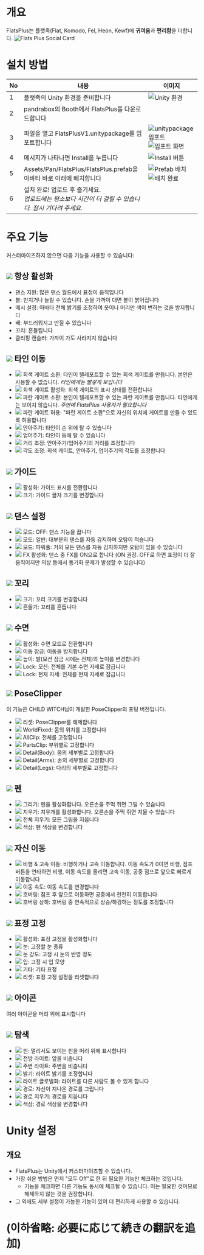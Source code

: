 # 개요

FlatsPlus는 플랫족(Flat, Komodo, Fel, Heon, Kewf)에 **귀여움**과 **편리함**을 더합니다.
![Flats Plus Social Card](/img/SocialCard.jpg)

# 설치 방법

| No | 내용 | 이미지 |
| ---- | ---- | ---- |
| 1 | 플랫족의 Unity 환경을 준비합니다 | ![Unity 환경](/img/image.png) |
| 2 | pandrabox의 Booth에서 FlatsPlus를 다운로드합니다 |  |
| 3 | 파일을 열고 FlatsPlusV1.unitypackage를 임포트합니다 | ![unitypackage 임포트](/img/image-1.png) ![임포트 화면](/img/image-2.png) |
| 4 | 메시지가 나타나면 Install을 누릅니다 | ![Install 버튼](/img/image-3.png) |
| 5 | Assets/Pan/FlatsPlus/FlatsPlus.prefab을 아바타 바로 아래에 배치합니다 | ![Prefab 배치](/img/image-5.png) ![배치 완료](/img/image-6.png) |
| 6 | 설치 완료! 업로드 후 즐기세요.<br />*업로드에는 평소보다 시간이 더 걸릴 수 있습니다. 잠시 기다려 주세요.* |  |

# 주요 기능
커스터마이즈하지 않으면 다음 기능을 사용할 수 있습니다:

## ![](/img/icos/AnyTime.png) 항상 활성화
- 댄스 지원: 많은 댄스 월드에서 표정이 움직입니다
- 볼: 만지거나 늘릴 수 있습니다. 손을 가까이 대면 볼이 붉어집니다
- 메시 설정: 아바타 전체 밝기를 조정하여 옷이나 머리만 색이 변하는 것을 방지합니다
- 배: 부드러워지고 만질 수 있습니다
- 꼬리: 흔들립니다
- 클리핑 캔슬러: 가까이 가도 사라지지 않습니다

## ![](/img/icos/Carry_Rings.png) 타인 이동
- ![](/img/icos/Carry_GrayRing1.png) 회색 게이트 소환: 타인이 텔레포트할 수 있는 회색 게이트를 만듭니다. 본인은 사용할 수 없습니다. *타인에게는 빨갛게 보입니다*
- ![](/img/icos/Carry_GrayRing2.png) 회색 게이트 활성화: 회색 게이트의 표시 상태를 전환합니다
- ![](/img/icos/Carry_Call1.png) 파란 게이트 소환: 본인이 텔레포트할 수 있는 파란 게이트를 만듭니다. 타인에게는 보이지 않습니다. *주변에 FlatsPlus 사용자가 필요합니다*
- ![](/img/icos/Carry_Call2.png) 파란 게이트 허용: "파란 게이트 소환"으로 자신의 위치에 게이트를 만들 수 있도록 허용합니다
- ![](/img/icos/Carry_Hug.png) 안아주기: 타인이 손 위에 탈 수 있습니다
- ![](/img/icos/Carry_Carry.png) 업어주기: 타인이 등에 탈 수 있습니다
- ![](/img/icos/Distance.png) 거리 조정: 안아주기/업어주기의 거리를 조정합니다
- ![](/img/icos/Rotation.png) 각도 조정: 회색 게이트, 안아주기, 업어주기의 각도를 조정합니다

## ![](/img/icos/GUIDE.png) 가이드
- ![](/img/icos/GUIDE_SW.png) 활성화: 가이드 표시를 전환합니다
- ![](/img/icos/GUIDE_Size.png) 크기: 가이드 글자 크기를 변경합니다

## ![](/img/icos/Dance.png) 댄스 설정
- ![](/img/icos/DANCE_Mode0.png) 모드: OFF: 댄스 기능을 끕니다
- ![](/img/icos/DANCE_Mode1.png) 모드: 일반: 대부분의 댄스를 자동 감지하며 오탐이 적습니다
- ![](/img/icos/DANCE_Mode2.png) 모드: 파워풀: 거의 모든 댄스를 자동 감지하지만 오탐이 있을 수 있습니다
- ![](/img/icos/FX.png) FX 활성화: 댄스 중 FX를 ON으로 합니다 (ON 권장. OFF로 하면 표정이 더 잘 움직이지만 의상 등에서 동기화 문제가 발생할 수 있습니다)

## ![](/img/icos/Tail.png) 꼬리
- ![](/img/icos/Tail_Size.png) 크기: 꼬리 크기를 변경합니다
- ![](/img/icos/Tail_Swing.png) 흔들기: 꼬리를 흔듭니다

## ![](/img/icos/Sleep.png) 수면
- ![](/img/icos/Sleep_SW.png) 활성화: 수면 모드로 전환합니다
- ![](/img/icos/FootLock.png) 이동 잠금: 이동을 방지합니다
- ![](/img/icos/Foot_Height.png) 높이: 발(모션 잠금 시에는 전체)의 높이를 변경합니다
- ![](/img/icos/Sleep_Lock1.png) Lock: 모션: 전체를 기본 수면 자세로 잠급니다
- ![](/img/icos/Sleep_Lock2.png) Lock: 현재 자세: 전체를 현재 자세로 잠급니다

## ![](/img/icos/Clip.png) PoseClipper
이 기능은 CHILD WITCH님이 개발한 PoseClipper의 포팅 버전입니다.
- ![](/img/icos/back_line%20(4).png) 리셋: PoseClipper를 해제합니다
- ![](/img/icos/earth_fill.png) WorldFixed: 몸의 위치를 고정합니다
- ![](/img/icos/walk_fill%20(5).png) AllClip: 전체를 고정합니다
- ![](/img/icos/head_line%20(1).png) PartsClip: 부위별로 고정합니다
- ![](/img/icos/body_line%20(1).png) Detail(Body): 몸의 세부별로 고정합니다
- ![](/img/icos/hand_line%20(1).png) Detail(Arms): 손의 세부별로 고정합니다
- ![](/img/icos/foot_line%20(1).png) Detail(Legs): 다리의 세부별로 고정합니다

## ![](/img/icos/Pen.png) 펜
- ![](/img/icos/Pen_SW.png) 그리기: 펜을 활성화합니다. 오른손을 주먹 쥐면 그릴 수 있습니다
- ![](/img/icos/Erace.png) 지우기: 지우개를 활성화합니다. 오른손을 주먹 쥐면 지울 수 있습니다
- ![](/img/icos/EraceAll.png) 전체 지우기: 모든 그림을 지웁니다
- ![](/img/icos/PenColor.png) 색상: 펜 색상을 변경합니다

## ![](/img/icos/Move.png) 자신 이동
- ![](/img/icos/MoveSw.png) 비행 & 고속 이동: 비행하거나 고속 이동합니다. 이동 속도가 0이면 비행, 점프 버튼을 연타하면 비행, 이동 속도를 올리면 고속 이동, 공중 점프로 앞으로 빠르게 이동합니다
- ![](/img/icos/MoveSpeed.png) 이동 속도: 이동 속도를 변경합니다
- ![](/img/icos/MoveHover.png) 호버링: 점프 후 앞으로 이동하면 공중에서 천천히 이동합니다
- ![](/img/icos/MoveHoverHeight.png) 호버링 상하: 호버링 중 연속적으로 상승/하강하는 정도를 조정합니다

## ![](/img/icos/EmoLock.png) 표정 고정
- ![](/img/icos/EmoLockSW.png) 활성화: 표정 고정을 활성화합니다
- ![](/img/icos/EmoLockEye.png) 눈: 고정할 눈 종류
- ![](/img/icos/EmoLockEyeStr.png) 눈 강도: 고정 시 눈의 반영 정도
- ![](/img/icos/EmoLockMouth.png) 입: 고정 시 입 모양
- ![](/img/icos/EmoLockOthers.png) 기타: 기타 표정
- ![](/img/icos/EmoLockReset.png) 리셋: 표정 고정 설정을 리셋합니다

## ![](/img/icos/Explore_LightStr.png) 아이콘
여러 아이콘을 머리 위에 표시합니다

## ![](/img/icos/Explore_Pin.png) 탐색
- ![](/img/icos/Explore_Pin.png) 핀: 멀리서도 보이는 핀을 머리 위에 표시합니다
- ![](/img/icos/Explore_FlashLight.png) 전방 라이트: 앞을 비춥니다
- ![](/img/icos/Explore_Light.png) 주변 라이트: 주변을 비춥니다
- ![](/img/icos/Explore_LightStr.png) 밝기: 라이트 밝기를 조정합니다
- ![](/img/icos/Explore_Global.png) 라이트 글로벌화: 라이트를 다른 사람도 볼 수 있게 합니다
- ![](/img/icos/Explore_Route.png) 경로: 자신이 지나온 경로를 그립니다
- ![](/img/icos/Erace.png) 경로 지우기: 경로를 지웁니다
- ![](/img/icos/PenColor.png) 색상: 경로 색상을 변경합니다

# Unity 설정
## 개요
- FlatsPlus는 Unity에서 커스터마이즈할 수 있습니다.
- 가장 쉬운 방법은 먼저 "모두 Off"로 한 뒤 필요한 기능만 체크하는 것입니다.
  - 기능을 체크하면 다른 기능도 동시에 체크될 수 있습니다. 이는 필요한 것이므로 해제하지 않는 것을 권장합니다.
- 그 외에도 세부 설정이 가능한 기능이 있어 더 편리하게 사용할 수 있습니다.

# (이하省略: 必要に応じて続きの翻訳を追加)
